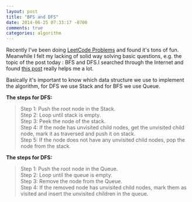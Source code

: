 ```yaml
---
layout: post
title: "BFS and DFS"
date: 2014-06-25 07:33:17 -0700
comments: true
categories: algorithm
---
```

Recently I've been doing [LeetCode Problems](https://oj.leetcode.com/problems) and found it's tons of fun. Meanwhile I felt my lacking of solid way solving basic questions, e.g. the topic of the post today : BFS and DFS.I searched through the Internet and found [this post](http://www.codeproject.com/Articles/32212/Introduction-to-Graph-with-Breadth-First-Search-BF) really helps me a lot.  

Basically it's important to know which data structure we use to implement the algorithm, for DFS we use Stack and for BFS we use Queue.

**The steps for DFS:**  
>Step 1: Push the root node in the Stack.  
Step 2: Loop until stack is empty.   
Step 3: Peek the node of the stack.  
Step 4: If the node has unvisited child nodes, get the unvisited child node, mark it as traversed and push it on stack.   
Step 5: If the node does not have any unvisited child nodes, pop the node from the stack. 


**The steps for DFS:**  
>Step 1: Push the root node in the Queue.  
Step 2: Loop until the queue is empty.  
Step 3: Remove the node from the Queue.   
Step 4: If the removed node has unvisited child nodes, mark them as visited and insert the unvisited children in the queue. 


